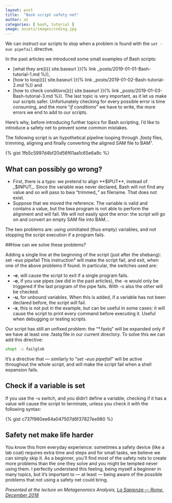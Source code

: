 ```yaml
---
layout: post
title:  "Bash script safety net"
author: at
categories: [ bash, tutorial ]
image: assets/images/coding.jpg
---
```


We can instruct our scripts to stop when a problem is found with the `set -euo pipefail` directive.

In the past articles we introduced some small examples of Bash scripts:
 - [what they are]({{ site.baseurl }}{% link _posts/2019-01-01-Bash-tutorial-1.md %}),
 - [how to loop]({{ site.baseurl }}{% link _posts/2019-01-02-Bash-tutorial-2.md %}) and
 - [how to check conditions]({{ site.baseurl }}{% link _posts/2019-01-03-Bash-tutorial-3.md %}).
The last topic is very important, as it let us make our scripts safer.
Unfortunately checking for every possible error is time consuming,
and the more “_if conditions_” we have to write, the more errors we end to add to our scripts.

Here’s why, before introducing further topics for Bash scripting,
I’d like to introduce a safety net to prevent some common mistakes.

The following script is an hypothetical pipeline looping through _.fastq_ files,
trimming, aligning and finally converting the aligned SAM file to BAM¹.


{% gist 1fb5c5997d4bf20d56f61aa1c65e6a9c %}

## What can possibly go wrong?
- First, there is a typo: we pretend to align **$IPUT**, instead of _$INPUT_. Since the variable was never declared, Bash will not find any value and so will pass to bwa “trimmed_” as filename. That does not exist.
- Suppose that we moved the reference. The variable is valid and contains a value, but the bwa program is not able to perform the alignment and will fail. We will not easily spot the error: the script will go on and convert an empty SAM file into BAM…

The two problems are: using uninitiated (thus empty) variables, and not stopping the script execution if a program fails.

##How can we solve these problems?

Adding a single line at the beginning of the script (just after the shebang):
set -euo pipefail
This instruction² will make the script fail, and exit, when one of the above problems if found. In particular, the switches used are:
- **-e**, will cause the script to exit if a single program fails.
- **-o**, if you use pipes (we did in the past articles), the -e would only be triggered if the last program of the pipe fails. With -o also the other will be checked.
- **-u**, for unbound variables. When this is added, if a variable has not been declared before, the script will fail.
- **-x**, this is not put in the example, but can be useful in some cases: it will cause the script to print every command before executing it. Useful when debugging or testing scripts.

Our script has still an unfixed problem: the “*.fastq” will be expanded only if
we have at least one .fastq
file in our current directory. To solve this we can add this directive:

```bash
shopt -s failglob
```

It’s a directive that — similarly to “_set -euo pipefail_” will be active throughout
the whole script, and will make the script fail when a shell expansion fails.

## Check if a variable is set

If you use the -u switch, and you didn’t define a variable,
checking if it has a value will cause the script to terminate, unless you check
it with the following syntax:

{% gist c737f960ee64a047507d6f37827ee980 %}

## Safety net make life harder

You know this from everyday experience: sometimes a safety device (like a lab coat)
requires extra time and steps and for small tasks, we believe we can simply skip it.
As a beginner, you’ll find most of the safety nets to create more problems than the
one they solve and you might be tempted never using them. I perfectly understand
this feeling, being myself a beginner in many topics, but it’s important to — at
least — being aware of the possible problems that not using a safety net could bring.

_Presented at the lecture on Metagenomics Analysis, [La Sapienza — Rome, December 2018](https://www.instagram.com/p/BrQbXGunDSn/?utm_source=ig_web_copy_link)_
